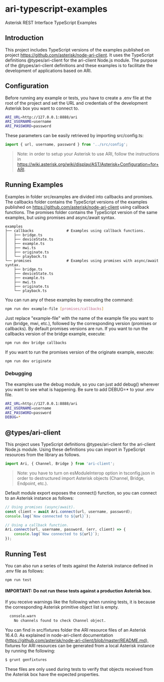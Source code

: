 # ari-typescript-examples

Asterisk REST Interface TypeScript Examples

## Introduction

This project includes TypeScript versions of the examples published on project https://github.com/asterisk/node-ari-client.
It uses the TypeScript definitions @types/ari-client for the ari-client Node.js module. The purpose of the @types/ari-client
definitions and these examples is to facilitate the development of applications based on ARI.

## Configuration

Before running any example or tests, you have to create a .env file at the root of the project and set the
URL and credentials of the development Asterisk box you want to connect to.

```sh
ARI_URL=http://127.0.0.1:8888/ari
ARI_USERNAME=username
ARI_PASSWORD=password
```

These parameters can be easily retrieved by importing src/config.ts:

```javascript
import { url, username, password } from '../src/config';
```

> Note: in order to setup your Asterisk to use ARI, follow the instructions in https://wiki.asterisk.org/wiki/display/AST/Asterisk+Configuration+for+ARI.

## Running Examples

Examples in folder src/examples are divided into callbacks and promises. The callbacks folder contains the TypeScript versions of
the examples published on https://github.com/asterisk/node-ari-client using callback functions. The promises folder contains the
TypeScript version of the same examples, but using promises and async/await syntax.

    examples
    ├── callbacks               # Examples using callback functions.
    │   ├── bridge.ts
    │   ├── deviceState.ts
    │   ├── example.ts
    │   ├── mwi.ts
    │   ├── originate.ts
    │   └── playback.ts
    └── promises                # Examples using promises with async/await syntax.
        ├── bridge.ts
        ├── deviceState.ts
        ├── example.ts
        ├── mwi.ts
        ├── originate.ts
        └── playback.ts

You can run any of these examples by executing the command:

```sh
npm run dev example-file [promises/callbacks]
```

Just replace "example-file" with the name of the example file you want to run (bridge, mwi, etc.), followed by the corresponding
version (promises or callbacks). By default promises versions are run.
If you want to run the callbacks version of the bridge example, execute:

```sh
npm run dev bridge callbacks
```

If you want to run the promises version of the originate example, execute:

```sh
npm run dev originate
```

### Debugging

The examples use the debug module, so you can just add debug() wherever you want to see what is happening.
Be sure to add DEBUG=\* to your .env file.

```sh
ARI_URL=http://127.0.0.1:8888/ari
ARI_USERNAME=username
ARI_PASSWORD=password
DEBUG=*
```

## @types/ari-client

This project uses TypeScript definitions @types/ari-client for the ari-client Node.js module.
Using these definitions you can import in TypeScript resources from the library as follows.

```typescript
import Ari, { Channel, Bridge } from 'ari-client';
```

> Note: you have to turn on esModuleInterop option in tsconfig.json in order to destructured import Asterisk objects (Channel, Bridge, Endpoint, etc.).

Default module export exposes the connect() function, so you can connect to an Asterisk instance as follows:

```typescript
// Using promises (async/await).
const client = await Ari.connect(url, username, password);
console.log(`Now connected to ${url}`);

// Using a callback function.
Ari.connect(url, username, password, (err, client) => {
    console.log(`Now connected to ${url}`);
});
```

## Running Test

You can also run a series of tests against the Asterisk instance defined in .env file as follows:

```sh
npm run test
```

#### IMPORTANT: Do not run these tests against a production Asterisk box.

If you receive warnings like the following when running tests, it is because the corresponding Asterisk primitive object list is empty.

```sh
  console.warn
    No channels found to check Channel object.
```

You can find in src/fixtures folder the ARI resource files of an Asterisk 16.4.0. As explained in node-ari-client
documentation (https://github.com/asterisk/node-ari-client/blob/master/README.md), fixtures for ARI resources can be
generated from a local Asterisk instance by running the following:

```bash
$ grunt genfixtures
```

These files are only used during tests to verify that objects received from the Asterisk box have the expected properties.

